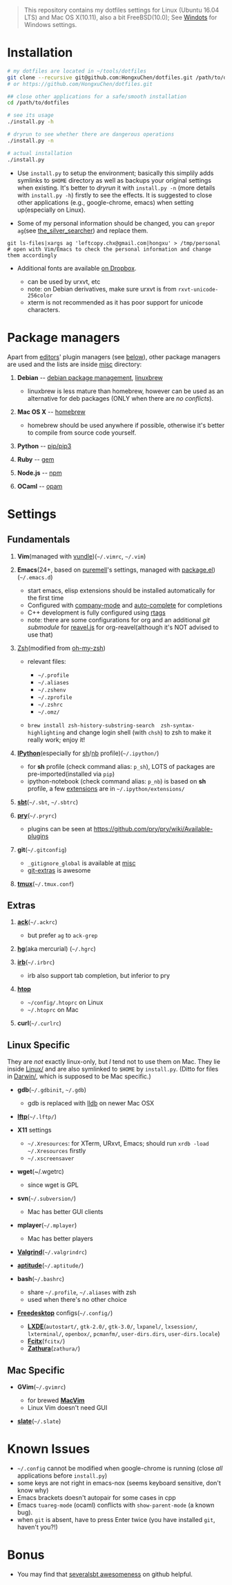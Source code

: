 > This repository contains my dotfiles settings for Linux (Ubuntu 16.04 LTS) and Mac OS X(10.11), also a bit FreeBSD(10.0);
See [Windots](https://github.com/HongxuChen/Windots) for Windows settings.

Installation
============

  ```bash
  # my dotfiles are located in ~/tools/dotfiles
  git clone --recursive git@github.com:HongxuChen/dotfiles.git /path/to/dotfiles
  # or https://github.com/HongxuChen/dotfiles.git

  ## close other applications for a safe/smooth installation
  cd /path/to/dotfiles

  # see its usage
  ./install.py -h

  # dryrun to see whether there are dangerous operations
  ./install.py -n

  # actual installation
  ./install.py

  ```

* Use `install.py` to setup the environment; basically this simplily adds symlinks to `$HOME` directory as well as backups your original settings when existing.
It's better to *dryrun* it with `install.py -n` (more details with `install.py -h`) firstly to see the effects.
It is suggested to close other applications (e.g., google-chrome, emacs) when setting up(especially on Linux).

* Some of my personal information should be changed,
you can `grep`or `ag`(see [the\_silver\_searcher](https://github.com/ggreer/the_silver_searcher)) and replace them.

```
git ls-files|xargs ag 'leftcopy.chx@gmail.com|hongxu' > /tmp/personal
# open with Vim/Emacs to check the personal information and change them accordingly
```


* Additional fonts are available [on Dropbox](https://www.dropbox.com/sh/1er7al26qjsjdeg/AACoU5BQ6Ijq_vnBrqLemrRwa?dl=0).

    - can be used by urxvt, etc
    - note: on Debian derivatives, make sure urxvt is from `rxvt-unicode-256color`
    - xterm is not recommended as it has poor support for unicode characters.


Package managers
================

Apart from [editors](http://en.wikipedia.org/wiki/Editor_war)' plugin managers (see [below](#fundamentals)), other package managers are used and the lists are inside [misc](https://github.com/HongxuChen/dotfiles/tree/master/misc) directory:

1. **Debian** -- [debian package management](https://www.debian.org/doc/manuals/debian-faq/ch-pkgtools.en.html), [linuxbrew](https://github.com/Homebrew/linuxbrew)

    - linuxbrew is less mature than homebrew, however can be used as an alternative for deb packages (ONLY when there are *no conflicts*).

1. **Mac OS X** -- [homebrew](http://brew.sh/)

    - homebrew should be used anywhere if possible, otherwise it's better to compile from source code yourself.

1. **Python** -- [pip/pip3](https://pip.pypa.io/en/latest/)

1. **Ruby** -- [gem](https://rubygems.org/)

1. **Node.js** -- [npm](https://www.npmjs.org/)

1. **OCaml** -- [opam](https://opam.ocaml.org/)


Settings
================

Fundamentals
------------

1. **Vim**(managed with [vundle](https://github.com/gmarik/Vundle.vim))(`~/.vimrc`, `~/.vim`)

1. **Emacs**(24+, based on [puremell](https://github.com/purcell/emacs.d)'s settings,
managed with [package.el](http://www.emacswiki.org/emacs/ELPA))(`~/.emacs.d`)

    - start emacs, elisp extensions should be installed automatically for the first time
    - Configured with [company-mode](http://company-mode.github.io/) and [auto-complete](https://github.com/auto-complete/auto-complete) for completions
    - C++ development is fully configured using [rtags](https://github.com/Andersbakken/rtags)
    - note: there are some configurations for org and an additional *git submodule* for [reavel.js](https://github.com/hakimel/reveal.js/) for org-reavel(although it's NOT advised to use that)

1. [Zsh](http://www.zsh.org/)(modified from [oh-my-zsh](https://github.com/robbyrussell/oh-my-zsh))

    - relevant files:
        - `~/.profile`
        - `~/.aliases`
        - `~/.zshenv`
        - `~/.zprofile`
        - `~/.zshrc`
        - `~/.omz/`

    - `brew install zsh-history-substring-search  zsh-syntax-highlighting` and change login shell (with `chsh`) to zsh to make it really work; enjoy it!


1. [**IPython**](http://ipython.org/)(especially for [sh](http://ipython.org/ipython-doc/dev/interactive/shell.html)/[nb](http://ipython.org/notebook.html) profile)(`~/.ipython/`)

    - for **sh** profile (check command alias: `p_sh`), LOTS of packages are pre-imported(installed via `pip`)
    - ipython-notebook (check command alias: `p_nb`) is based on **sh** profile, a few [extensions](https://github.com/ipython-contrib/IPython-notebook-extensions/wiki) are in `~/.ipython/extensions/`

1. [**sbt**](http://www.scala-sbt.org/)(`~/.sbt`, `~/.sbtrc`)

1. [**pry**](http://pryrepl.org/)(`~/.pryrc`)

    - plugins can be seen at https://github.com/pry/pry/wiki/Available-plugins

1. **git**(`~/.gitconfig`)

    - `_gitignore_global` is available at [misc](https://github.com/HongxuChen/dotfiles/tree/master/misc)
    - [git-extras](https://github.com/tj/git-extras) is awesome

1. [**tmux**](http://tmux.sourceforge.net/)(`~/.tmux.conf`)

Extras
---------

1. [**ack**](http://beyondgrep.com/)(`~/.ackrc`)

    - but prefer `ag` to `ack-grep`

1. [**hg**](http://mercurial.selenic.com/)(aka mercurial) (`~/.hgrc`)
1. [**irb**](http://www.tutorialspoint.com/ruby/interactive_ruby.htm)(`~/.irbrc`)

    - irb also support tab completion, but inferior to pry

1. [**htop**](http://hisham.hm/htop/)

    - `~/config/.htoprc` on Linux
    - `~/.htoprc` on Mac

1. **curl**(`~/.curlrc`)


Linux Specific
--------------

They are *not* exactly linux-only, but *I* tend not to use them on Mac. They lie inside [Linux/](https://github.com/HongxuChen/dotfiles/tree/master/Linux) and are also symlinked to `$HOME` by `install.py`. (Ditto for files in [Darwin/](https://github.com/HongxuChen/dotfiles/tree/master/Darwin), which is supposed to be Mac specific.)

- **gdb**(`~/.gdbinit`, `~/.gdb`)

    - gdb is replaced with [lldb](http://lldb.llvm.org) on newer Mac OSX

- [**lftp**](http://lftp.yar.ru/)(`~/.lftp/`)

- **X11** settings
    - `~/.Xresources`: for XTerm, URxvt, Emacs; should run `xrdb -load ~/.Xresources` firstly
    - `~/.xscreensaver`

- **wget**(~/.wgetrc)
    - since wget is GPL

- **svn**(`~/.subversion/`)
    - Mac has better GUI clients

- **mplayer**(`~/.mplayer`)
    - Mac has better players

- [**Valgrind**](http://valgrind.org/)(`~/.valgrindrc`)

- [**aptitude**](https://wiki.debian.org/Aptitude)(`~/.aptitude/`)

- **bash**(`~/.bashrc`)

    - share `~/.profile`, `~/.aliases` with zsh
    - used when there's no other choice

- [**Freedesktop**](http://www.freedesktop.org/wiki/) configs(`~/.config/`)

    - [**LXDE**](http://lxde.org/)(`autostart/`, `gtk-2.0/`, `gtk-3.0/`, `lxpanel/`, `lxsession/`, `lxterminal/`, `openbox/`, `pcmanfm/`, `user-dirs.dirs`, `user-dirs.locale`)
    - [**Fcitx**](https://fcitx-im.org/wiki/Fcitx)(`fcitx/`)
    - [**Zathura**](https://pwmt.org/projects/zathura/)(`zathura/`)

Mac Specific
------------

- **GVim**(`~/.gvimrc`)

    - for brewed [**MacVim**](https://code.google.com/p/macvim/)
    - Linux Vim doesn't need GUI

- [**slate**](https://github.com/jigish/slate)(`~/.slate`)


Known Issues
============

- `~/.config` cannot be modified when google-chrome is running (close *all* applications before `install.py`)
- some keys are not right in emacs-nox (seems keyboard sensitive, don't know why)
- Emacs brackets doesn't autopair for some cases in cpp
- Emacs `tuareg-mode` (ocaml) conflicts with `show-parent-mode` (a known bug).
- when `git` is absent, have to press Enter twice (you have installed `git`, haven't you?!)

Bonus
=====

- You may find that [severalsbt awesomeness](https://github.com/sindresorhus/awesome) on github helpful.
